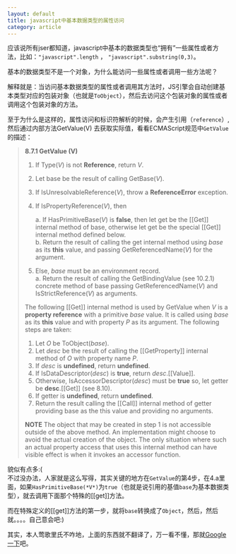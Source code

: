 ```yaml
---
layout: default
title: javascript中基本数据类型的属性访问
category: article
---
```


应该说所有jser都知道，javascript中基本的数据类型也“拥有”一些属性或者方法，比如：`"javascript".length` ，
`"javascript".substring(0,3)`。

基本的数据类型不是一个对象，为什么能访问一些属性或者调用一些方法呢？

解释就是：当访问基本数据类型的属性或者调用其方法时，JS引擎会自动创建基本类型对应的包装对象（也就是`ToObject`），然后去访问这个包装对象的属性或者调用这个包装对象的方法。

至于为什么是这样的，属性访问和标识符解析的时候，会产生引用（`reference`）,然后通过内部方法GetValue(V)
去获取实际值，看看ECMAScript规范中`GetValue`的描述：


>**8.7.1 GetValue (V)**
>
>1. If Type(*V*) is not **Reference**, return *V*.
>2. Let base be the result of calling GetBase(*V*).
>3. If IsUnresolvableReference(*V*), throw a **ReferenceError** exception.
>4. If IsPropertyReference(*V*), then  
>
>    a. If HasPrimitiveBase(*V*) is **false**, then let get be the [[Get]] internal method of base, otherwise let get be the special [[Get]] internal method defined below.  
>    b. Return the result of calling the get internal method using *base* as its **this** value, and passing GetReferencedName(*V*) for the argument.
>    
>5. Else, *base* must be an environment record.  
>    a. Return the result of calling the GetBindingValue (see 10.2.1) concrete method of base passing GetReferencedName(*V*) and IsStrictReference(*V*) as arguments.  
>  
>The following [[Get]] internal method is used by GetValue when *V* is a **property reference** with a primitive *base* value. It is called using *base* as its **this** value and with property *P* as its argument. The following steps are taken:
>
>1. Let *O* be ToObject(*base*).
>2. Let *desc* be the result of calling the [[GetProperty]] internal method of *O* with property name *P*.
>3. If *desc* is **undefined**, return **undefined**.
>4. If IsDataDescriptor(*desc*) is **true**, return *desc*.[[Value]].
>5. Otherwise, IsAccessorDescriptor(*desc*) must be **true** so, let getter be **desc**.[[Get]] (see 8.10).
>6. If getter is **undefined**, return **undefined**.
>7. Return the result calling the [[Call]] internal method of getter providing base as the this value and providing no arguments.
>  
>**NOTE** The object that may be created in step 1 is not accessible outside of the above method. An implementation might choose to avoid the actual creation of the object. The only situation where such an actual property access that uses this internal method can have visible effect is when it invokes an accessor function.

貌似有点多:(   
不过没办法，人家就是这么写得，其实关键的地方在`GetValue`的第4步，在4.a里面，如果`HasPrimitiveBase(*V*)`为`true`（也就是说引用的基值`base`为基本数据类型），就去调用下面那个特殊的[[get]]方法。

而在特殊定义的[[get]]方法的第一步，就将`base`转换成了`Object`，然后，然后就。。。。自己意会吧:)

其实，本人莺歌里氏不咋地，上面的东西就不翻译了，万一看不懂，那就[Google一下](https://www.google.com.hk/webhp?hl=zh-CN)吧。

